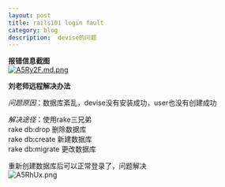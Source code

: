 ```yaml
---
layout: post
title: rails101 login fault
category: blog
description:  devise的问题
---
```



**报错信息截图**  
[![A5Ry2F.md.png](https://s2.ax1x.com/2019/04/09/A5Ry2F.md.png)](https://imgchr.com/i/A5Ry2F)  

**刘老师远程解决办法**   
>>>  
*问题原因*：数据库紊乱，devise没有安装成功，user也没有创建成功   

*解决途径*：使用rake三兄弟  
rake db:drop 删除数据库  
rake db:create 新建数据库  
rake db:migrate 更改数据库  

重新创建数据库后可以正常登录了，问题解决  
![A5RhUx.png](https://s2.ax1x.com/2019/04/09/A5RhUx.png)






